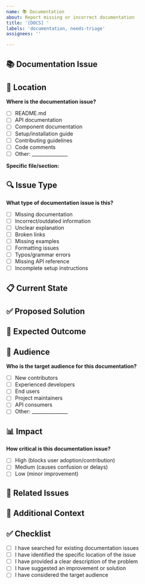 ```yaml
---
name: 📚 Documentation
about: Report missing or incorrect documentation
title: '[DOCS] '
labels: 'documentation, needs-triage'
assignees: ''

---
```


## 📚 Documentation Issue

<!-- Describe the documentation issue -->

## 📍 Location

**Where is the documentation issue?**
- [ ] README.md
- [ ] API documentation
- [ ] Component documentation
- [ ] Setup/installation guide
- [ ] Contributing guidelines
- [ ] Code comments
- [ ] Other: _______________

**Specific file/section:** 
<!-- Provide the exact location or link -->

## 🔍 Issue Type

**What type of documentation issue is this?**
- [ ] Missing documentation
- [ ] Incorrect/outdated information
- [ ] Unclear explanation
- [ ] Broken links
- [ ] Missing examples
- [ ] Formatting issues
- [ ] Typos/grammar errors
- [ ] Missing API reference
- [ ] Incomplete setup instructions

## 📋 Current State

<!-- What does the current documentation say? (copy/paste if applicable) -->

## ✅ Proposed Solution

<!-- What should the documentation say instead? -->

## 🎯 Expected Outcome

<!-- What should users be able to do after reading the improved documentation? -->

## 👥 Audience

**Who is the target audience for this documentation?**
- [ ] New contributors
- [ ] Experienced developers
- [ ] End users
- [ ] Project maintainers
- [ ] API consumers
- [ ] Other: _______________

## 📊 Impact

**How critical is this documentation issue?**
- [ ] High (blocks user adoption/contribution)
- [ ] Medium (causes confusion or delays)
- [ ] Low (minor improvement)

## 🔗 Related Issues

<!-- Link to related issues or discussions -->

## 📝 Additional Context

<!-- Add any other context about the documentation issue here -->

## ✅ Checklist

- [ ] I have searched for existing documentation issues
- [ ] I have identified the specific location of the issue
- [ ] I have provided a clear description of the problem
- [ ] I have suggested an improvement or solution
- [ ] I have considered the target audience
